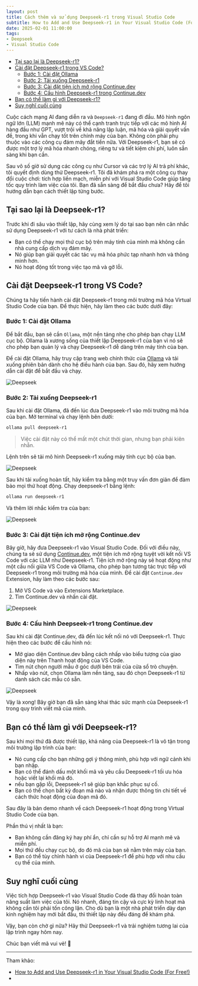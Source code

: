 ```yaml
---
layout: post
title: Cách thêm và sử dụng Deepseek-r1 trong Visual Studio Code
subtitle: How to Add and Use Deepseek-r1 in Your Visual Studio Code (For Free!)
date: 2025-02-01 11:00:00
tags:
- Deepseek
- Visual Studio Code
---
```


- [Tại sao lại là Deepseek-r1?](#tại-sao-lại-là-deepseek-r1)
- [Cài đặt Deepseek-r1 trong VS Code?](#cài-đặt-deepseek-r1-trong-vs-code)
  - [Bước 1: Cài đặt Ollama](#bước-1-cài-đặt-ollama)
  - [Bước 2: Tải xuống Deepseek-r1](#bước-2-tải-xuống-deepseek-r1)
  - [Bước 3: Cài đặt tiện ích mở rộng Continue.dev](#bước-3-cài-đặt-tiện-ích-mở-rộng-continuedev)
  - [Bước 4: Cấu hình Deepseek-r1 trong Continue.dev](#bước-4-cấu-hình-deepseek-r1-trong-continuedev)
- [Bạn có thể làm gì với Deepseek-r1?](#bạn-có-thể-làm-gì-với-deepseek-r1)
- [Suy nghĩ cuối cùng](#suy-nghĩ-cuối-cùng)


Cuộc cách mạng AI đang diễn ra và `Deepseek-r1` đang đi đầu. Mô hình ngôn ngữ lớn (LLM) mạnh mẽ này có thể cạnh tranh trực tiếp với các mô hình AI hàng đầu như GPT, vượt trội về khả năng lập luận, mã hóa và giải quyết vấn đề, trong khi vẫn chạy tốt trên chính máy của bạn. Không còn phải phụ thuộc vào các công cụ đám mây đắt tiền nữa. Với Deepseek-r1, bạn sẽ có được một trợ lý mã hóa nhanh chóng, riêng tư và tiết kiệm chi phí, luôn sẵn sàng khi bạn cần.

Sau vô số giờ sử dụng các công cụ như Cursor và các trợ lý AI trả phí khác, tôi quyết định dùng thử Deepseek-r1. Tôi đã khám phá ra một công cụ thay đổi cuộc chơi: tích hợp liền mạch, miễn phí với Visual Studio Code giúp tăng tốc quy trình làm việc của tôi. Bạn đã sẵn sàng để bắt đầu chưa? Hãy để tôi hướng dẫn bạn cách thiết lập từng bước.


## Tại sao lại là Deepseek-r1?

Trước khi đi sâu vào thiết lập, hãy cùng xem lý do tại sao bạn nên cân nhắc sử dụng Deepseek-r1 với tư cách là nhà phát triển:

- Bạn có thể chạy mọi thứ cục bộ trên máy tính của mình mà không cần nhà cung cấp dịch vụ đám mây.
- Nó giúp bạn giải quyết các tác vụ mã hóa phức tạp nhanh hơn và thông minh hơn.
- Nó hoạt động tốt trong việc tạo mã và gỡ lỗi.


## Cài đặt Deepseek-r1 trong VS Code?

Chúng ta hãy tiến hành cài đặt Deepseek-r1 trong môi trường mã hóa Virtual Studio Code của bạn. Để thực hiện, hãy làm theo các bước dưới đây:

### Bước 1: Cài đặt Ollama

Để bắt đầu, bạn sẽ cần `Ollama`, một nền tảng nhẹ cho phép bạn chạy LLM cục bộ. Ollama là xương sống của thiết lập Deepseek-r1 của bạn vì nó sẽ cho phép bạn quản lý và chạy Deepseek-r1 dễ dàng trên máy tính của bạn.

Để cài đặt Ollama, hãy truy cập trang web chính thức của [Ollama](https://ollama.com) và tải xuống phiên bản dành cho hệ điều hành của bạn. Sau đó, hãy xem hướng dẫn cài đặt để bắt đầu và chạy.

![Deepseek](https://boxxv.github.io/img/2025/m7uwvc1hi54fgriqvm64.png "Deepseek")

### Bước 2: Tải xuống Deepseek-r1

Sau khi cài đặt Ollama, đã đến lúc đưa Deepseek-r1 vào môi trường mã hóa của bạn. Mở terminal và chạy lệnh bên dưới:

```bash
ollama pull deepseek-r1
```

> Việc cài đặt này có thể mất một chút thời gian, nhưng bạn phải kiên nhẫn.

Lệnh trên sẽ tải mô hình Deepseek-r1 xuống máy tính cục bộ của bạn.

![Deepseek](https://boxxv.github.io/img/2025/bley3tcc9v1an7z3yahu.png "Deepseek")

Sau khi tải xuống hoàn tất, hãy kiểm tra bằng một truy vấn đơn giản để đảm bảo mọi thứ hoạt động. Chạy deepseek-r1 bằng lệnh:

```bash
ollama run deepseek-r1
```

Và thêm lời nhắc kiểm tra của bạn:

![Deepseek](https://boxxv.github.io/img/2025/6yl8ll5ib58nl9obgsnl.png "Deepseek")

### Bước 3: Cài đặt tiện ích mở rộng Continue.dev

Bây giờ, hãy đưa Deepseek-r1 vào Visual Studio Code. Đối với điều này, chúng ta sẽ sử dụng [Continue.dev](http://continue.dev), một tiện ích mở rộng tuyệt vời kết nối VS Code với các LLM như Deepseek-r1. Tiện ích mở rộng này sẽ hoạt động như một cầu nối giữa VS Code và Ollama, cho phép bạn tương tác trực tiếp với Deepseek-r1 trong môi trường mã hóa của mình. Để cài đặt `Continue.dev` Extension, hãy làm theo các bước sau:

1. Mở VS Code và vào Extensions Marketplace.
2. Tìm Continue.dev và nhấn cài đặt.

![Deepseek](https://boxxv.github.io/img/2025/shplvr9guhqd2b3sjp1s.png "Deepseek")

### Bước 4: Cấu hình Deepseek-r1 trong Continue.dev

Sau khi cài đặt Continue.dev, đã đến lúc kết nối nó với Deepseek-r1. Thực hiện theo các bước để cấu hình nó:

- Mở giao diện Continue.dev bằng cách nhấp vào biểu tượng của giao diện này trên Thanh hoạt động của VS Code.
- Tìm nút chọn người mẫu ở góc dưới bên trái của cửa sổ trò chuyện.
- Nhấp vào nút, chọn Ollama làm nền tảng, sau đó chọn Deepseek-r1 từ danh sách các mẫu có sẵn.

![Deepseek](https://boxxv.github.io/img/2025/tm105obzebk2br2g8bzw.png "Deepseek")

Vậy là xong! Bây giờ bạn đã sẵn sàng khai thác sức mạnh của Deepseek-r1 trong quy trình viết mã của mình.


## Bạn có thể làm gì với Deepseek-r1?

Sau khi mọi thứ đã được thiết lập, khả năng của Deepseek-r1 là vô tận trong môi trường lập trình của bạn:

- Nó cung cấp cho bạn những gợi ý thông minh, phù hợp với ngữ cảnh khi bạn nhập.
- Bạn có thể đánh dấu một khối mã và yêu cầu Deepseek-r1 tối ưu hóa hoặc viết lại khối mã đó.
- nếu bạn gặp lỗi, Deepseek-r1 sẽ giúp bạn khắc phục sự cố.
- Bạn có thể chọn bất kỳ đoạn mã nào và nhận được thông tin chi tiết về cách thức hoạt động của đoạn mã đó.

Sau đây là bản demo nhanh về cách Deepseek-r1 hoạt động trong Virtual Studio Code của bạn.

Phần thú vị nhất là bạn:

- Bạn không cần đăng ký hay phí ẩn, chỉ cần sự hỗ trợ AI mạnh mẽ và miễn phí.
- Mọi thứ đều chạy cục bộ, do đó mã của bạn sẽ nằm trên máy của bạn.
- Bạn có thể tùy chỉnh hành vi của Deepseek-r1 để phù hợp với nhu cầu cụ thể của mình.


## Suy nghĩ cuối cùng

Việc tích hợp Deepseek-r1 vào Visual Studio Code đã thay đổi hoàn toàn năng suất làm việc của tôi. Nó nhanh, đáng tin cậy và cực kỳ linh hoạt mà không cần tôi phải tốn công lặn. Cho dù bạn là một nhà phát triển dày dạn kinh nghiệm hay mới bắt đầu, thì thiết lập này đều đáng để khám phá.

Vậy, bạn còn chờ gì nữa? Hãy thử Deepseek-r1 và trải nghiệm tương lai của lập trình ngay hôm nay.

Chúc bạn viết mã vui vẻ! 🚀

-----
Tham khảo:
- [How to Add and Use Deepseek-r1 in Your Visual Studio Code (For Free!)](https://dev.to/fastapplyai/how-to-add-and-use-deepseek-r1-in-your-visual-studio-code-for-free-6n3)
- []()